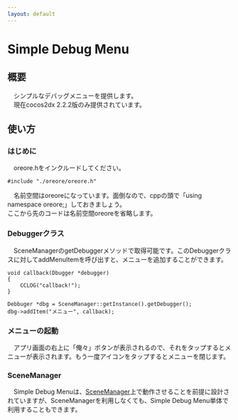 ```yaml
---
layout: default
---
```

# Simple Debug Menu

## 概要
　シンプルなデバッグメニューを提供します。  
　現在cocos2dx 2.2.2版のみ提供されています。

## 使い方

### はじめに
　oreore.hをインクルードしてください。

	#include "./oreore/oreore.h"

　名前空間はoreoreになっています。面倒なので、cppの頭で「using namespace oreore;」しておきましょう。  
ここから先のコードは名前空間oreoreを省略します。

### Debuggerクラス
　SceneManagerのgetDebuggerメソッドで取得可能です。このDebuggerクラスに対してaddMenuItemを呼び出すと、メニューを追加することができます。

	void callback(Dbugger *debugger)
	{
		CCLOG("callback!");
	}

	Debbuger *dbg = SceneManager::getInstance().getDebugger();
	dbg->addItem("メニュー", callback);

### メニューの起動
　アプリ画面の右上に「俺々」ボタンが表示されるので、それをタップするとメニューが表示されます。もう一度アイコンをタップするとメニューを閉じます。

### SceneManager
　Simple Debug Menuは、[SceneManager](./scenemanager.html)上で動作させることを前提に設計されていますが、SceneManagerを利用しなくても、Simple Debug Menu単体で利用することもできます。